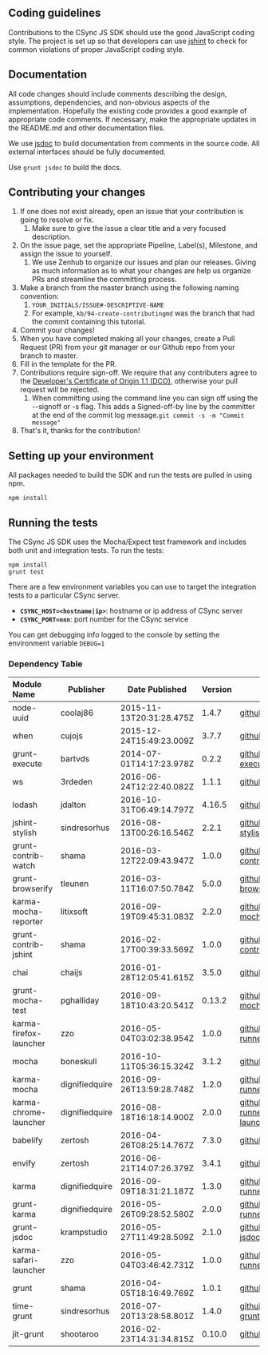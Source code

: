 ## Coding guidelines

Contributions to the CSync JS SDK should use the good JavaScript coding style.
The project is set up so that developers can use [jshint][jshint] to check for common
violations of proper JavaScript coding style.

[jshint]: http://jshint.com

## Documentation

All code changes should include comments describing the design, assumptions, dependencies,
and non-obvious aspects of the implementation.
Hopefully the existing code provides a good example of appropriate code comments.
If necessary, make the appropriate updates in the README.md and other documentation files.

We use [jsdoc][jsdoc] to build documentation from comments in the source code.
All external interfaces should be fully documented.

[jsdoc]: http://usejsdoc.org

Use `grunt jsdoc` to build the docs.

## Contributing your changes

1. If one does not exist already, open an issue that your contribution is going to resolve or fix.
    1. Make sure to give the issue a clear title and a very focused description.
2. On the issue page, set the appropriate Pipeline, Label(s), Milestone, and assign the issue to
yourself.
    1. We use Zenhub to organize our issues and plan our releases. Giving as much information as to
    what your changes are help us organize PRs and streamline the committing process.
3. Make a branch from the master branch using the following naming convention:
    1. `YOUR_INITIALS/ISSUE#-DESCRIPTIVE-NAME`
    2. For example, `kb/94-create-contributingmd` was the branch that had the commit containing this
    tutorial.
4. Commit your changes!
5. When you have completed making all your changes, create a Pull Request (PR) from your git manager
or our Github repo from your branch to master.
6. Fill in the template for the PR.
7. Contributions require sign-off. We require that any contributers agree to the [Developer's Certificate of Origin 1.1 (DCO)](http://elinux.org/Developer_Certificate_Of_Origin), otherwise your pull request will be rejected.
    1. When committing using the command line you can sign off using the --signoff or -s flag. This adds a Signed-off-by line by the committer at the end of the commit log message.`git commit -s -m "Commit message"`
8. That's it, thanks for the contribution!

## Setting up your environment

All packages needed to build the SDK and run the tests are pulled in using npm.

```
npm install
```

## Running the tests

The CSync JS SDK uses the Mocha/Expect test framework and includes both unit and integration tests.
To run the tests:

```
npm install
grunt test
```

There are a few environment variables you can use to target the integration tests to a particular CSync server.
 - **`CSYNC_HOST=<hostname|ip>`**: hostname or ip address of CSync server
 - **`CSYNC_PORT=nnn`**: port number for the CSync service

You can get debugging info logged to the console by setting the environment variable `DEBUG=1`

### Dependency Table 

| Module Name | Publisher | Date Published | Version | GitHub | License |
|:------------| ----------| ---------------| --------| -------| -------:|
| node-uuid | coolaj86 | 2015-11-13T20:31:28.475Z | 1.4.7 | [github.com/broofa/node-uuid](https://github.com/broofa/node-uuid) | [MIT](http://spdx.org/licenses/MIT) | 
| when | cujojs | 2015-12-24T15:49:23.009Z | 3.7.7 | [github.com/cujojs/when](https://github.com/cujojs/when) | [MIT](http://spdx.org/licenses/MIT) | 
| grunt-execute | bartvds | 2014-07-01T14:17:23.978Z | 0.2.2 | [github.com/Bartvds/grunt-execute](https://github.com/Bartvds/grunt-execute) | [MIT](http://spdx.org/licenses/MIT) | 
| ws | 3rdeden | 2016-06-24T12:22:40.082Z | 1.1.1 | [github.com/websockets/ws](https://github.com/websockets/ws) | [MIT](http://spdx.org/licenses/MIT) | 
| lodash | jdalton | 2016-10-31T06:49:14.797Z | 4.16.5 | [github.com/lodash/lodash](https://github.com/lodash/lodash) | [MIT](http://spdx.org/licenses/MIT) | 
| jshint-stylish | sindresorhus | 2016-08-13T00:26:16.546Z | 2.2.1 | [github.com/sindresorhus/jshint-stylish](https://github.com/sindresorhus/jshint-stylish) | [MIT](http://spdx.org/licenses/MIT) | 
| grunt-contrib-watch | shama | 2016-03-12T22:09:43.947Z | 1.0.0 | [github.com/gruntjs/grunt-contrib-watch](https://github.com/gruntjs/grunt-contrib-watch) | [MIT](http://spdx.org/licenses/MIT) | 
| grunt-browserify | tleunen | 2016-03-11T16:07:50.784Z | 5.0.0 | [github.com/jmreidy/grunt-browserify](https://github.com/jmreidy/grunt-browserify) | [MIT](http://spdx.org/licenses/MIT) | 
| karma-mocha-reporter | litixsoft | 2016-09-19T09:45:31.083Z | 2.2.0 | [github.com/litixsoft/karma-mocha-reporter](https://github.com/litixsoft/karma-mocha-reporter) | [MIT](http://spdx.org/licenses/MIT) | 
| grunt-contrib-jshint | shama | 2016-02-17T00:39:33.569Z | 1.0.0 | [github.com/gruntjs/grunt-contrib-jshint](https://github.com/gruntjs/grunt-contrib-jshint) | [MIT](http://spdx.org/licenses/MIT) | 
| chai | chaijs | 2016-01-28T12:05:41.615Z | 3.5.0 | [github.com/chaijs/chai](https://github.com/chaijs/chai) | [MIT](http://spdx.org/licenses/MIT) | 
| grunt-mocha-test | pghalliday | 2016-09-18T10:43:20.541Z | 0.13.2 | [github.com/pghalliday/grunt-mocha-test](https://github.com/pghalliday/grunt-mocha-test) | [MIT](http://spdx.org/licenses/MIT) | 
| karma-firefox-launcher | zzo | 2016-05-04T03:02:38.954Z | 1.0.0 | [github.com/karma-runner/karma-firefox-launcher](https://github.com/karma-runner/karma-firefox-launcher) | [MIT](http://spdx.org/licenses/MIT) | 
| mocha | boneskull | 2016-10-11T05:36:15.324Z | 3.1.2 | [github.com/mochajs/mocha](https://github.com/mochajs/mocha) | [MIT](http://spdx.org/licenses/MIT) | 
| karma-mocha | dignifiedquire | 2016-09-26T13:59:28.748Z | 1.2.0 | [github.com/karma-runner/karma-mocha](https://github.com/karma-runner/karma-mocha) | [MIT](http://spdx.org/licenses/MIT) | 
| karma-chrome-launcher | dignifiedquire | 2016-08-18T16:18:14.900Z | 2.0.0 | [github.com/karma-runner/karma-chrome-launcher](https://github.com/karma-runner/karma-chrome-launcher) | [MIT](http://spdx.org/licenses/MIT) | 
| babelify | zertosh | 2016-04-26T08:25:14.767Z | 7.3.0 | [github.com/babel/babelify](https://github.com/babel/babelify) | [MIT](http://spdx.org/licenses/MIT) | 
| envify | zertosh | 2016-06-21T14:07:26.379Z | 3.4.1 | [github.com/hughsk/envify](https://github.com/hughsk/envify) | [MIT](http://spdx.org/licenses/MIT) | 
| karma | dignifiedquire | 2016-09-09T18:31:21.187Z | 1.3.0 | [github.com/karma-runner/karma](https://github.com/karma-runner/karma) | [MIT](http://spdx.org/licenses/MIT) | 
| grunt-karma | dignifiedquire | 2016-05-26T09:28:52.580Z | 2.0.0 | [github.com/karma-runner/grunt-karma](https://github.com/karma-runner/grunt-karma) | [MIT](http://spdx.org/licenses/MIT) | 
| grunt-jsdoc | krampstudio | 2016-05-27T11:49:28.509Z | 2.1.0 | [github.com/krampstudio/grunt-jsdoc](https://github.com/krampstudio/grunt-jsdoc) | [MIT](http://spdx.org/licenses/MIT) | 
| karma-safari-launcher | zzo | 2016-05-04T03:46:42.731Z | 1.0.0 | [github.com/karma-runner/karma-safari-launcher](https://github.com/karma-runner/karma-safari-launcher) | [MIT](http://spdx.org/licenses/MIT) | 
| grunt | shama | 2016-04-05T18:16:49.769Z | 1.0.1 | [github.com/gruntjs/grunt](https://github.com/gruntjs/grunt) | [MIT](http://spdx.org/licenses/MIT) | 
| time-grunt | sindresorhus | 2016-07-20T13:28:58.801Z | 1.4.0 | [github.com/sindresorhus/time-grunt](https://github.com/sindresorhus/time-grunt) | [MIT](http://spdx.org/licenses/MIT) | 
| jit-grunt | shootaroo | 2016-02-23T14:31:34.815Z | 0.10.0 | [github.com/shootaroo/jit-grunt](https://github.com/shootaroo/jit-grunt) | [MIT](http://spdx.org/licenses/MIT) | 


